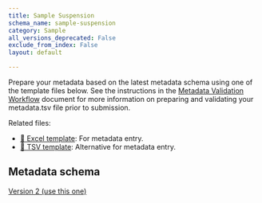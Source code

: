 ```yaml
---
title: Sample Suspension
schema_name: sample-suspension
category: Sample
all_versions_deprecated: False
exclude_from_index: False
layout: default

---
```

Prepare your metadata based on the latest metadata schema using one of the template files below. See the instructions in the [Metadata Validation Workflow](https://docs.google.com/document/d/1lfgiDGbyO4K4Hz1FMsJjmJd9RdwjShtJqFYNwKpbcZY) document for more information on preparing and validating your metadata.tsv file prior to submission.

Related files:


- [📝 Excel template](https://raw.githubusercontent.com/hubmapconsortium/dataset-metadata-spreadsheet/main/sample-suspension/latest/sample-suspension.xlsx): For metadata entry.
- [📝 TSV template](https://raw.githubusercontent.com/hubmapconsortium/dataset-metadata-spreadsheet/main/sample-suspension/latest/sample-suspension.tsv): Alternative for metadata entry.




## Metadata schema

[Version 2 (use this one)](https://openview.metadatacenter.org/templates/https:%2F%2Frepo.metadatacenter.org%2Ftemplates%2Fea4fb93c-508e-4ec4-8a4b-89492ba68088)
